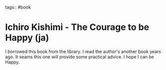 tags:: #book

# Ichiro Kishimi - The Courage to be Happy (ja)

I borrowed this book from the library. I read the author's another book years ago. It seams this one will provide some practical advice. I hope I can be Happy.